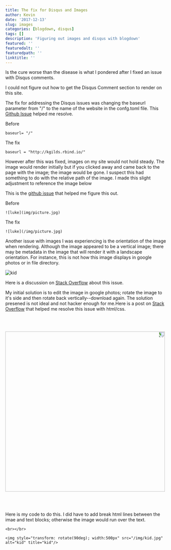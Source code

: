 ```yaml
---
title: The fix for Disqus and Images
author: Kevin
date: '2017-12-13'
slug: images
categories: [blogdown, disqus]
tags: []
description: 'Figuring out images and disqus with blogdown'
featured: ''
featuredalt: ''
featuredpath: ''
linktitle: ''
---
```


Is the cure worse than the disease is what I pondered after I fixed an issue with Disqus comments. 

I could not figure out how to get the Disqus Comment section to render on this site. 

The fix for addressing the Disqus issues was changing the baseurl parameter from "/" to the name of the website in the confg.toml file. This [Github Issue](https://github.com/rstudio/blogdown/issues/52) helped me resolve. 

Before 

```
baseurl= "/"
```

The fix
```
baseurl = "http://kgilds.rbind.io/"
```

However after this was fixed, images on my site would not hold steady. The image would render initially but if you clicked away and came back to the page with the image; the image would be gone. I suspect this had something to do with the relative path of the image. I made this slight adjustment to reference the image below

This is the [github issue](https://github.com/rstudio/blogdown/issues/77) that helped me figure this out. 

Before
```
![luke](img/picture.jpg)
```

The fix

```
![luke](/img/picture.jpg)

```

Another issue with images I was experiencing is the orientation of the image when rendering. Although the image appeared to be a vertical image; there may be metadata in the image that will render it with a landscape orientation. For instance, this is not how this image displays in google photos or in file directory. 





![kid](/img/kid.jpg)

Here is a discussion on 
[Stack Overflow](https://stackoverflow.com/questions/19434073/how-can-i-avoid-that-github-rotates-my-jpg-in-my-readme-md) about this issue. 

My initial solution is to edit the image in google photos; rotate the image to it's side and then rotate back vertically--download again. The solution presened is not ideal and not hacker enough for me.Here is a post on [Stack Overflow](https://stackoverflow.com/questions/46576679/jupyter-notebook-display-image-in-portrait-orientation) that helped me resolve this issue with html/css.





<br></br>




<img style="transform: rotate(90deg); width:500px" src="/img/kid.jpg"/>

<br></br>


Here is my code to do this. I did have to add break html lines between the imae and text blocks; otherwise the image would run over the text. 

```
<br></br>
```

```
<img style="transform: rotate(90deg); width:500px" src="/img/kid.jpg" alt="kid" title="kid"/>

```




